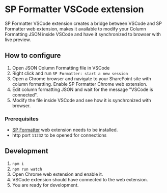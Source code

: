 # SP Formatter VSCode extension

SP Formatter VSCode extension creates a bridge between VSCode and SP Formatter web extension, makes it available to modify your Column Formatting JSON inside VSCode and have it synchronized to browser with live preview.
<!---
[![IMAGE ALT TEXT HERE](../web-extension/app/icons/column-formatter-vscode.jpg)](to be added)  
[Watch video](to be added)
--->

## How to configure

1. Open JSON Column Formatting file in VSCode
2. Right click and run `SP Formatter: start a new session`
3. Open a Chrome browser and navigate to your SharePoint site with column formatting. Enable SP Formatter Chrome web extension.
4. Edit column formatting JSON and wait for the message "VSCode is connected".
5. Modify the file inside VSCode and see how it is synchronized with browser.

### Prerequisites

- [SP Formatter](https://chrome.google.com/webstore/detail/sp-formatter/fmeihfaddhdkoogipahfcjlicglflkhg?hl=en) web extension needs to be installed.
- http port `11232` to be opened for connections

## Development

1. `npm i`
2. `npm run watch`
3. Open Chrome web extension and enable it.
4. VSCode extension should have connected to the web extension.
5. You are ready for development.

